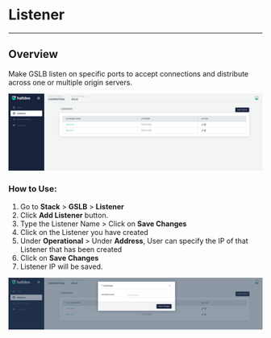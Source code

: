 # Listener

---

## Overview

Make GSLB listen on specific ports to accept connections and distribute across one or multiple origin servers.

![listener](/img/gslb/v2/listner.png)

### How to Use:
1. Go to  **Stack** > **GSLB** > **Listener**
2. Click **Add Listener** button.
3. Type the Listener Name > Click on **Save Changes**
4. Click on the Listener you have created
5. Under **Operational** > Under **Address**, User can specify the IP of that Listener that has been created
6. Click on **Save Changes**
7. Listener IP will be saved.


![listener](/img/gslb/v2/listner1.png)